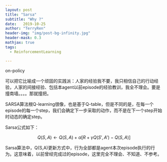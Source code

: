 ```yaml
---
layout: post
title: "Sarsa"
subtitle: "Why ?"
date:   2019-10-25
author: "TerryRen"
header-img: "img/post-bg-infinity.jpg"
header-mask: 0.3
mathjax: true
tags:
  - ReinforcementLearning

---
```

on-policy

可以把它比喻成一个顽固的实践派：人家的经验我不要，我只相信自己的行动经验，人家的间接经验、包括本agent以前episode的经验教训，我全不理会。要是撞南墙。。。。那就撞把。

SARSA算法根Q-learning很像，也是基于Q-table，但是不同的是，在每一个episode的每一个step，我们会确定下一步采取的动作，而不是在下一个step开始时动态的确定step。



Sarsa公式如下：

$$
Q(S,A) \leftarrow Q(S,A)+\alpha[R+\gamma Q(S',A')-Q(S,A)]
$$

Sarsa算法中，Q(S,A)更新方式中，行为全部都是agent本次episode执行的行为。这意味着，以前曾经完成过的episode，这里完全不理会、不知道、不参考。

